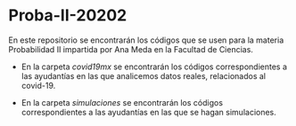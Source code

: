 # Proba-II-20202

En este repositorio se encontrarán los códigos que se usen para la materia Probabilidad II impartida por Ana Meda en la Facultad de Ciencias.

- En la carpeta *covid19mx* se encontrarán los códigos correspondientes a las ayudantías en las que analicemos datos reales, relacionados al covid-19.

- En la carpeta *simulaciones* se encontrarán los códigos correspondientes a las ayudantías en las que se hagan simulaciones.